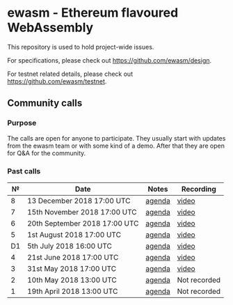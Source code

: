 # ewasm - Ethereum flavoured WebAssembly

This repository is used to hold project-wide issues.

For specifications, please check out https://github.com/ewasm/design.

For testnet related details, please check out https://github.com/ewasm/testnet.

## Community calls

### Purpose

The calls are open for anyone to participate. They usually start with updates from the ewasm team or with some kind of a demo. After that they are open for Q&A for the community.

### Past calls

 №  | Date                             | Notes          | Recording            |
--- | -------------------------------- | -------------- | -------------------- |
  8 | 13 December 2018 17:00 UTC       | [agenda](https://github.com/ewasm/pm/issues/24) | [video](https://youtu.be/R0wtxUyWo9E) |
  7 | 15th November 2018 17:00 UTC     | [agenda](https://github.com/ewasm/pm/issues/22) | [video](https://youtu.be/vj6o6UCfyIY) |
  6 | 20th September 2018 17:00 UTC    | [agenda](https://github.com/ewasm/pm/issues/21) | [video](https://www.youtube.com/watch?v=apIHpBSdBio) |
  5 | 1st August 2018 17:00 UTC        | [agenda](https://github.com/ewasm/pm/issues/18) | [video](https://www.youtube.com/watch?v=o8qEaxjf6SI) |
 D1 | 5th July 2018 16:00 UTC          | [agenda](https://github.com/ewasm/pm/issues/19) | [video](https://www.youtube.com/watch?v=BdRt7aHJBdI) |
  4 | 21st June 2018 17:00 UTC         | [agenda](https://github.com/ewasm/pm/issues/8) | [video](https://www.youtube.com/watch?v=TNRSmybqeQc) |
  3 | 31st May 2018 17:00 UTC          | [agenda](https://github.com/ewasm/pm/issues/7) | [video](http://youtu.be/2NBzN1fpJZ4) |
  2 | 10th May 2018 13:00 UTC          | [agenda](https://github.com/ewasm/pm/issues/6) | Not recorded |
  1 | 19th April 2018 13:00 UTC        | [agenda](https://github.com/ewasm/pm/issues/5) | Not recorded |
